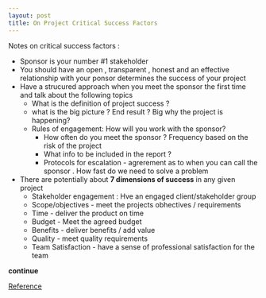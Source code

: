```yaml
---
layout: post
title: On Project Critical Success Factors
---
```


Notes on critical success factors :

- Sponsor is your number #1 stakeholder 
- You should have an open , transparent , honest and an effective relationship with your ponsor determines the success of your project 
- Have a strucured approach when you meet the sponsor the first time and talk about the following topics 
  - What is the definition of project success ?
  - what is the big picture ? End result ? Big why the project is happening?
  - Rules of engagement: How will you work with the sponsor?
    - How often do you meet the sponsor ? Frequency based on the risk of the project 
    - What info to be included in the report ?
    - Protocols for escalation - agrerement as to when you can call the sponsor . How fast do we need to solve a problem 
- There are potentially about **7 dimensions of success** in any given project 
  - Stakeholder engagement : Hve an engaged client/stakeholder group 
  - Scope/objectives  - meet the projects obhectives / requirements
  - Time  - deliver the product on time 
  - Budget - Meet the agreed budget 
  - Benefits - deliver benefits / add value 
  - Quality - meet quality requirements 
  - Team Satisfaction - have a sense of professional satisfaction for the team 

**continue**



[Reference](https://youtu.be/UmEXZnbYuz8)

